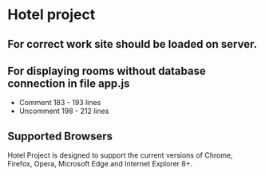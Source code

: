 
<h1>Hotel project</h1>
<h2>For correct work site should be loaded on server.</h2>
<p>
<h2>For displaying rooms without database connection in file app.js</h2>
<p>
<ul>
<li>Comment 183 - 193 lines</li>
<li>Uncomment 198 - 212 lines</li>
</ul>
<h2>Supported Browsers</h2>
<p>
Hotel Project is designed to support the current versions of Chrome, Firefox, Opera, Microsoft Edge and Internet Explorer 8+.
</p>

